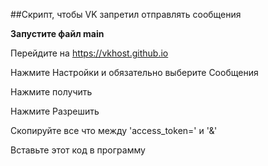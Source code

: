 ##Скрипт, чтобы VK запретил отправлять сообщения

**Запустите файл main**

Перейдите на https://vkhost.github.io

Нажмите Настройки и обязательно выберите Сообщения

Нажмите получить

Нажмите Разрешить

Скопируйте все что между 'access_token=' и '&'

Вставьте этот код в программу